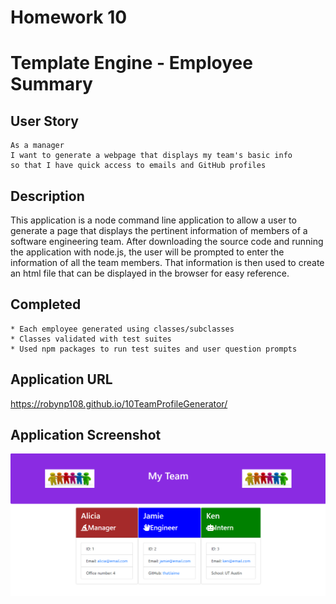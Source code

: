 # Homework 10

# Template Engine - Employee Summary

## User Story

```
As a manager
I want to generate a webpage that displays my team's basic info
so that I have quick access to emails and GitHub profiles
```
## Description

This application is a node command line application to allow a user to generate a page that displays the pertinent information of members of a software engineering team.  After downloading the source code and running the application with node.js, the user will be prompted to enter the information of all the team members.  That information is then used to create an html file that can be displayed in the browser for easy reference.

## Completed

```
* Each employee generated using classes/subclasses
* Classes validated with test suites
* Used npm packages to run test suites and user question prompts
```

## Application URL

https://robynp108.github.io/10TeamProfileGenerator/

## Application Screenshot

![employee info](teamScreenshot.PNG)

